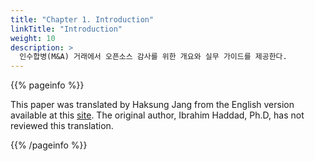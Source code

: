 ```yaml
---
title: "Chapter 1. Introduction"
linkTitle: "Introduction"
weight: 10
description: >
  인수합병(M&A) 거래에서 오픈소스 감사를 위한 개요와 실무 가이드를 제공한다. 
---
```


{{% pageinfo %}}

This paper was translated by Haksung Jang from the English version available at this [site](https://www.linuxfoundation.org/en/resources/publications/open-source-audits-in-merger-and-acquisition-transactions/). The original author, Ibrahim Haddad, Ph.D, has not reviewed this translation.

{{% /pageinfo %}}

